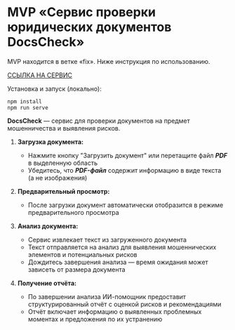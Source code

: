 # MVP «Сервис проверки юридических документов DocsCheck»

MVP находится в ветке «fix». Ниже инструкция по использованию.

[ССЫЛКА НА СЕРВИС](https://docscheck.keeq0.site)

Установка и запуск (локально):
```
npm install
npm run serve
```
**DocsCheck** — сервис для проверки документов на предмет мошенничества и выявления рисков.

1. **Загрузка документа:**
   - Нажмите кнопку "Загрузить документ" или перетащите файл ***PDF*** в выделенную область
   - Убедитесь, что ***PDF-файл*** содержит информацию в виде текста (а не изображения)

2. **Предварительный просмотр:**
   - После загрузки документ автоматически отобразится в режиме предварительного просмотра

3. **Анализ документа:**
   - Сервис извлекает текст из загруженного документа
   - Текст отправляется на анализ для выявления мошеннических элементов и потенциальных рисков
   - Дождитесь завершения анализа — время ожидания может зависеть от размера документа

4. **Получение отчёта:**
   - По завершении анализа ИИ-помощник предоставит структурированный отчёт с оценкой рисков и рекомендациями
   - Отчёт включает информацию о выявленных проблемных моментах и предложения по их устранению
